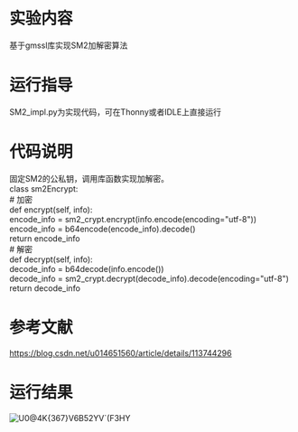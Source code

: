 实验内容
====
  基于gmssl库实现SM2加解密算法

运行指导
====
SM2_impl.py为实现代码，可在Thonny或者IDLE上直接运行

代码说明
====
固定SM2的公私钥，调用库函数实现加解密。    
class sm2Encrypt:  
    # 加密  
    def encrypt(self, info):  
        encode_info = sm2_crypt.encrypt(info.encode(encoding="utf-8"))  
        encode_info = b64encode(encode_info).decode()    
        return encode_info  
    # 解密  
    def decrypt(self, info):  
        decode_info = b64decode(info.encode())  
        decode_info = sm2_crypt.decrypt(decode_info).decode(encoding="utf-8")  
        return decode_info  

参考文献
===
https://blog.csdn.net/u014651560/article/details/113744296  

运行结果
===
![U0@4K{367}V6B52YV`(F3HY](https://user-images.githubusercontent.com/109579171/181788771-3ba9543a-2125-4b4e-8ab5-2272f4e468c6.png)

